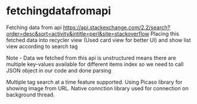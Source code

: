 # fetchingdatafromapi

Fetching data from api https://api.stackexchange.com/2.2/search?order=desc&sort=activity&intitle=perl&site=stackoverflow
Placing this fetched data into recycler view (Used card view for better UI) and show list view according to search tag


Note - Data we fetched from this api is unstructured means there are multiple key-values available for different items index so we need to call JSON object 
in our code and done parsing


Multiple tag search at a time feature supported.
Using Picaso library for showing image from URL.
Native connction library used for connection on background thread.

